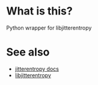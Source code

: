 # What is this?

Python wrapper for libjitterentropy

# See also

* [jitterentropy docs](http://www.chronox.de/jent.html)
* [libjitterentropy](https://github.com/smuellerDD/jitterentropy-library)
